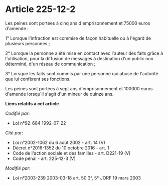 # Article 225-12-2

Les peines sont portées à cinq ans d'emprisonnement et 75000 euros d'amende :

1° Lorsque l'infraction est commise de façon habituelle ou à l'égard de plusieurs personnes ;

2° Lorsque la personne a été mise en contact avec l'auteur des faits grâce à l'utilisation, pour la diffusion de messages à
destination d'un public non déterminé, d'un réseau de communication ;

3° Lorsque les faits sont commis par une personne qui abuse de l'autorité que lui confèrent ses fonctions.

Les peines sont portées à sept ans d'emprisonnement et 100000 euros d'amende lorsqu'il s'agit d'un mineur de quinze ans.

**Liens relatifs à cet article**

_Codifié par_:

  - Loi n°92-684 1992-07-22

_Cité par_:

  - Loi n°2002-1062 du 6 août 2002 - art. 14 (V)
  - Décret n°2016-1352 du 10 octobre 2016 - art. 1
  - Code de l'action sociale et des familles - art. D221-19 (V)
  - Code pénal - art. 225-12-3 (V)

_Modifié par_:

  - Loi n°2003-239 2003-03-18 art. 50 3°, 5° JORF 19 mars 2003

